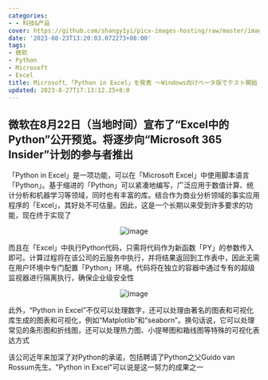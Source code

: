 ```yaml
---
categories:
- - 科技&产品
cover: https://github.com/shangy1yi/picx-images-hosting/raw/master/image.6qy6hoastkg0.webp
date: '2023-08-23T13:20:03.072273+08:00'
tags:
- 微软
- Python
- Microsoft
- Excel
title: Microsoft、「Python in Excel」を発表 ～Windows向けベータ版でテスト開始
updated: 2023-8-27T17:13:12.25+8:0
---
```

## 微软在8月22日（当地时间）宣布了“Excel中的Python”公开预览。将逐步向“Microsoft 365 Insider”计划的参与者推出

「Python in Excel」是一项功能，可以在「Microsoft Excel」中使用脚本语言「Python」。基于缩进的「Python」可以紧凑地编写，广泛应用于数值计算、统计分析和机器学习等领域，同时也有丰富的库。结合作为商业分析领域的事实应用程序的「Excel」，其好处不可估量。因此，这是一个长期以来受到许多要求的功能，现在终于实现了

<center>
<img src="https://github.com/shangy1yi/picx-images-hosting/raw/master/image.dso35r8dhvk.webp" alt="image" />
</center>

而且在「Excel」中执行Python代码，只需将代码作为新函数「PY」的参数传入即可。计算过程将在该公司的云服务中执行，并将结果返回到工作表中，因此无需在用户环境中专门配置「Python」环境。代码将在独立的容器中通过专有的超级监视器进行隔离执行，确保企业级安全性

<center>
<img src="https://github.com/shangy1yi/picx-images-hosting/raw/master/image.1cdg8k00yqo0.webp" alt="image" />
</center>

此外，“Python in Excel”不仅可以处理数字，还可以处理由著名的图表和可视化库生成的图表和可视化，例如“Matplotlib”和“seaborn”。换句话说，它可以处理常见的条形图和折线图，还可以处理热力图、小提琴图和箱线图等特殊的可视化表达方式

该公司近年来加深了对Python的承诺，包括聘请了Python之父Guido van Rossum先生。"Python in Excel"可以说是这一努力的成果之一
